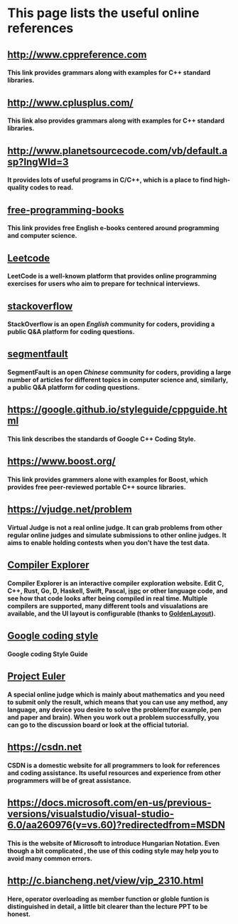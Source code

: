 # This page lists the useful online references

## http://www.cppreference.com
#### This link provides grammars along with examples for C++ standard libraries. 

## http://www.cplusplus.com/
#### This link also provides grammars along with examples for C++ standard libraries. 

## http://www.planetsourcecode.com/vb/default.asp?lngWId=3
#### It provides lots of useful programs in C/C++, which is a place to find high-quality codes to read.

## [free-programming-books](https://github.com/EbookFoundation/free-programming-books/blob/master/free-programming-books.md)

#### This link provides free English e-books centered around programming and computer science.

## [Leetcode](https://leetcode-cn.com/)

#### LeetCode is a well-known platform that provides online programming exercises for users who aim to prepare for technical interviews.

## [stackoverflow](https://stackoverflow.com/)

#### StackOverflow is an open *English* community for coders, providing a public Q&A platform for coding questions.

## [segmentfault](https://segmentfault.com/)

#### SegmentFault is an open *Chinese* community for coders, providing a large number of articles for different topics in computer science and, similarly, a public Q&A platform for coding questions.

## https://google.github.io/styleguide/cppguide.html
#### This link describes the standards of Google C++ Coding Style.

## https://www.boost.org/

#### This link provides grammers alone with examples for Boost, which provides free peer-reviewed portable C++ source libraries.

## https://vjudge.net/problem
#### Virtual Judge is not a real online judge. It can grab problems from other regular online judges and simulate submissions to other online judges. It aims to enable holding contests when you don't have the test data.


## [Compiler Explorer](https://godbolt.org/)
#### **Compiler Explorer** is an interactive compiler exploration website. Edit C, C++, Rust, Go, D, Haskell, Swift, Pascal, [ispc](https://ispc.github.io/) or other language code, and see how that code looks after being compiled in real time. Multiple compilers are supported, many different tools and visualations are available, and the UI layout is configurable (thanks to [GoldenLayout](https://www.golden-layout.com/)).

## [Google coding style](https://google.github.io/styleguide/cppguide.html)

#### Google coding Style Guide 

## [Project Euler](https://projecteuler.net/)
#### A special online judge which is mainly about mathematics and you need to submit only the result, which means that you can use any method, any language, any device you desire to solve the problem(for example, pen and paper and brain). When you work out a problem successfully, you can go to the discussion board or look at the official tutorial.

## https://csdn.net
#### CSDN is a domestic website for all programmers to look for references and coding assistance. Its useful resources and experience from other programmers will be of great assistance.

## https://docs.microsoft.com/en-us/previous-versions/visualstudio/visual-studio-6.0/aa260976(v=vs.60)?redirectedfrom=MSDN
#### This is the website of Microsoft to introduce Hungarian Notation. Even though a bit complicated , the use of this coding style may help you to avoid many common errors.

## http://c.biancheng.net/view/vip_2310.html
#### Here, operator overloading as member function or globle funtion is distinguished in detail, a little bit clearer than the lecture PPT to be honest. 
